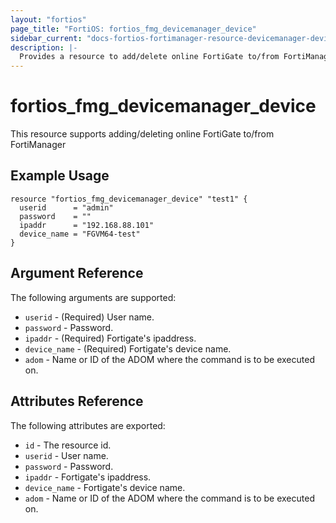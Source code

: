 ```yaml
---
layout: "fortios"
page_title: "FortiOS: fortios_fmg_devicemanager_device"
sidebar_current: "docs-fortios-fortimanager-resource-devicemanager-device"
description: |-
  Provides a resource to add/delete online FortiGate to/from FortiManager
---
```


# fortios_fmg_devicemanager_device
This resource supports adding/deleting online FortiGate to/from FortiManager

## Example Usage
```hcl
resource "fortios_fmg_devicemanager_device" "test1" {
  userid      = "admin"
  password    = ""
  ipaddr      = "192.168.88.101"
  device_name = "FGVM64-test"
}
```

## Argument Reference
The following arguments are supported:

* `userid` - (Required) User name.
* `password` - Password.
* `ipaddr` - (Required) Fortigate's ipaddress.
* `device_name` - (Required) Fortigate's device name.
* `adom` - Name or ID of the ADOM where the command is to be executed on.

## Attributes Reference
The following attributes are exported:
* `id` - The resource id.
* `userid` -  User name.
* `password` - Password.
* `ipaddr` -  Fortigate's ipaddress.
* `device_name` - Fortigate's device name.
* `adom` - Name or ID of the ADOM where the command is to be executed on.
